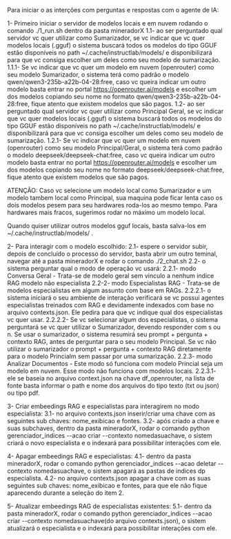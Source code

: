 Para iniciar o as interções com perguntas e respostas com o agente de IA:

1- Primeiro iniciar o servidor de modelos locais e em nuvem rodando o comando ./1_run.sh dentro da pasta mineradorX
1.1- ao ser perguntado qual servidor vc quer utilizar como Sumarizador, se vc indicar que vc quer modelos locais (.gguf) o sistema buscará todos os modelos do tipo GGUF estão disponíveis no path ~/.cache/instructlab/models/ e disponibilizará para que vc consiga escolher um deles como seu modelo de sumarização.
1.1.1- Se vc indicar que vc quer um modelo em nuvem (openrouter) como seu modelo Sumarizador, o sistema terá como padrão o modelo qwen/qwen3-235b-a22b-04-28:free, caso vc queira indicar um outro modelo basta entrar no portal https://openrouter.ai/models e escolher um dos modelos copiando seu nome no formato qwen/qwen3-235b-a22b-04-28:free, fique atento que existem modelos que são pagos.
1.2- ao ser perguntado qual servidor vc quer utilizar como Principal Geral, se vc indicar que vc quer modelos locais (.gguf) o sistema buscará todos os modelos do tipo GGUF estão disponíveis no path ~/.cache/instructlab/models/ e disponibilizará para que vc consiga escolher um deles como seu modelo de sumarização.
1.2.1- Se vc indicar que vc quer um modelo em nuvem (openrouter) como seu modelo Principal/Geral, o sistema terá como padrão o modelo deepseek/deepseek-chat:free, caso vc queira indicar um outro modelo basta entrar no portal https://openrouter.ai/models e escolher um dos modelos copiando seu nome no formato deepseek/deepseek-chat:free, fique atento que existem modelos que são pagos.

ATENÇÃO: Caso vc selecione um modelo local como Sumarizador e um modelo tambem local como Principal, sua maquina pode ficar lenta caso os dois modelos pesem para seu hardwares roda-los ao mesmo tempo. Para hardwares mais fracos, sugerimos rodar no máximo um modelo local.

Quando quiser utilizar outros modelos gguf locais, basta salva-los em ~/.cache/instructlab/models/ .
 
2- Para interagir com o modelo escolhido:
2.1- espere o servidor subir, depois de concluído o processo do servidor, basta abrir um outro teminal, navegar até a pasta mineradorX e rodar o comando ./2_chat.sh
2.2- o sistema perguntar qual o modo de operação vc usará:
2.2.1- modo Conversa Geral - Trata-se de modelo geral sem vinculo a nenhum indice RAG modelo não especialista
2.2-2- modo Especialistas RAG - Trata-se de modelos especialistas em algum assunto com base em RAGs.
2.2.2.1- o sistema iniciará o seu ambiente de interação verificará se vc possui agentes especialistas treinados com RAG e devidamente indexados com base no arquivo contexts.json. Ele pedira para que vc indique qual dos especialistas vc quer usar. 
2.2.2.2- Se vc selecionar algum dos especialistas, o sistema perguntará se vc quer utilizar o Sumarizador, devendo responder com s ou n. Se usar o sumarizador, o sistema resumirá seu prompt + pergunta + contexto RAG, antes de perguntar para o seu modelo Principal. Se vc não utilizar o sumarizador o prompt + pergunta + contexto RAG diretamente para o modelo Princialm sem passar por uma sumarização.
2.2.3- modo Analizar Documentos - Este modo só funciona com modelo Princial seja um modelo em nuvem. Esse modo não funciona com modelos locais.
2.2.3.1- ele se baseia no arquivo context.json na chave df_openrouter, na lista de fonte basta informar o path e nome dos arquivos do tipo texto (txt ou json) ou tipo pdf.

3- Criar embeedings RAG e especialistas para interagirem no modo especialista:
3.1- no arquivo contexts.json inserir/criar uma chave com as seguintes sub chaves: nome_exibicao e fontes.
3.2- após criado a chave e suas subchaves, dentro da pasta mineradorX, rodar o comando python gerenciador_indices --acao criar --contexto nomedasuachave, o sistem criará o novo especialista e o indexará para possibilitar interações com ele.

4- Apagar embeedings RAG e especialistas:
4.1- dentro da pasta mineradorX, rodar o comando python gerenciador_indices --acao deletar --contexto nomedasuachave, o sistem apagará as pastas de indices dp especialista.
4.2- no arquivo contexts.json apagar a chave com as suas seguintes sub chaves: nome_exibicao e fontes, para que ele não fique aparecendo durante a seleção do item 2.

5- Atualizar embeedings RAG de especialistas existentes:
5.1- dentro da pasta mineradorX, rodar o comando python gerenciador_indices --acao criar --contexto nomedasuachave(do arquivo contexts.json), o sistem atualizará o especialista e o indexará para possibilitar interações com ele.